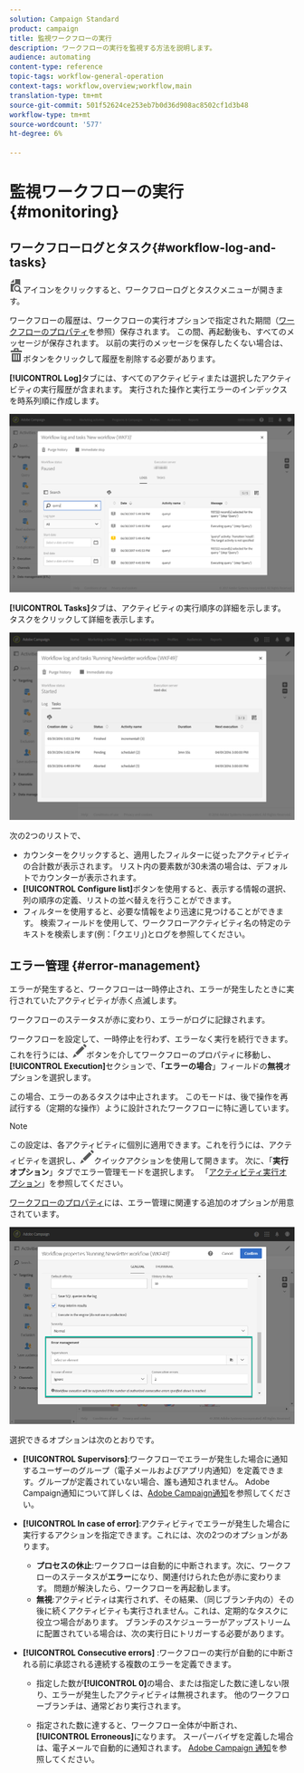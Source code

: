 ```yaml
---
solution: Campaign Standard
product: campaign
title: 監視ワークフローの実行
description: ワークフローの実行を監視する方法を説明します。
audience: automating
content-type: reference
topic-tags: workflow-general-operation
context-tags: workflow,overview;workflow,main
translation-type: tm+mt
source-git-commit: 501f52624ce253eb7b0d36d908ac8502cf1d3b48
workflow-type: tm+mt
source-wordcount: '577'
ht-degree: 6%

---
```



# 監視ワークフローの実行 {#monitoring}

## ワークフローログとタスク{#workflow-log-and-tasks}

![](assets/printpreview_darkgrey-24px.png)アイコンをクリックすると、ワークフローログとタスクメニューが開きます。

ワークフローの履歴は、ワークフローの実行オプションで指定された期間（[ワークフローのプロパティ](../../automating/using/managing-execution-options.md)を参照）保存されます。 この間、再起動後も、すべてのメッセージが保存されます。 以前の実行のメッセージを保存したくない場合は、![](assets/delete_darkgrey-24px.png)ボタンをクリックして履歴を削除する必要があります。

**[!UICONTROL Log]**&#x200B;タブには、すべてのアクティビティまたは選択したアクティビティの実行履歴が含まれます。 実行された操作と実行エラーのインデックスを時系列順に作成します。

![](assets/wkf_execution_4.png)

**[!UICONTROL Tasks]**&#x200B;タブは、アクティビティの実行順序の詳細を示します。 タスクをクリックして詳細を表示します。

![](assets/wkf_execution_5.png)

次の2つのリストで、

* カウンターをクリックすると、適用したフィルターに従ったアクティビティの合計数が表示されます。 リスト内の要素数が30未満の場合は、デフォルトでカウンターが表示されます。
* **[!UICONTROL Configure list]**&#x200B;ボタンを使用すると、表示する情報の選択、列の順序の定義、リストの並べ替えを行うことができます。
* フィルターを使用すると、必要な情報をより迅速に見つけることができます。 検索フィールドを使用して、ワークフローアクティビティ名の特定のテキストを検索します(例：「クエリ」)とログを参照してください。

## エラー管理 {#error-management}

エラーが発生すると、ワークフローは一時停止され、エラーが発生したときに実行されていたアクティビティが赤く点滅します。

ワークフローのステータスが赤に変わり、エラーがログに記録されます。

ワークフローを設定して、一時停止を行わず、エラーなく実行を続行できます。 これを行うには、![](assets/edit_darkgrey-24px.png)ボタンを介してワークフローのプロパティに移動し、**[!UICONTROL Execution]**&#x200B;セクションで、**「エラーの場合**」フィールドの&#x200B;**無視**&#x200B;オプションを選択します。

この場合、エラーのあるタスクは中止されます。 このモードは、後で操作を再試行する（定期的な操作）ように設計されたワークフローに特に適しています。

>[!NOTE]
>
>この設定は、各アクティビティに個別に適用できます。これを行うには、アクティビティを選択し、![](assets/edit_darkgrey-24px.png)クイックアクションを使用して開きます。 次に、「**実行オプション**」タブでエラー管理モードを選択します。 「[アクティビティ実行オプション](../../automating/using/activity-properties.md)」を参照してください。

[ワークフローのプロパティ](../../automating/using/managing-execution-options.md)には、エラー管理に関連する追加のオプションが用意されています。

![](assets/wkf_execution_error.png)

選択できるオプションは次のとおりです。

* **[!UICONTROL Supervisors]**:ワークフローでエラーが発生した場合に通知するユーザーのグループ（電子メールおよびアプリ内通知）を定義できます。グループが定義されていない場合、誰も通知されません。 Adobe Campaign通知について詳しくは、[Adobe Campaign通知](../../administration/using/sending-internal-notifications.md)を参照してください。

* **[!UICONTROL In case of error]**:アクティビティでエラーが発生した場合に実行するアクションを指定できます。これには、次の2つのオプションがあります。

   * **プロセスの休止**:ワークフローは自動的に中断されます。次に、ワークフローのステータスが&#x200B;**エラー**&#x200B;になり、関連付けられた色が赤に変わります。 問題が解決したら、ワークフローを再起動します。
   * **無視**:アクティビティは実行されず、その結果、（同じブランチ内の）その後に続くアクティビティも実行されません。これは、定期的なタスクに役立つ場合があります。 ブランチのスケジューラーがアップストリームに配置されている場合は、次の実行日にトリガーする必要があります。

* **[!UICONTROL Consecutive errors]** :ワークフローの実行が自動的に中断される前に承認される連続する複数のエラーを定義できます。

   * 指定した数が&#x200B;**[!UICONTROL 0]**&#x200B;の場合、または指定した数に達しない限り、エラーが発生したアクティビティは無視されます。 他のワークフローブランチは、通常どおり実行されます。

   * 指定された数に達すると、ワークフロー全体が中断され、**[!UICONTROL Erroneous]**&#x200B;になります。 スーパーバイザを定義した場合は、電子メールで自動的に通知されます。  [Adobe Campaign 通知](../../administration/using/sending-internal-notifications.md)を参照してください。
